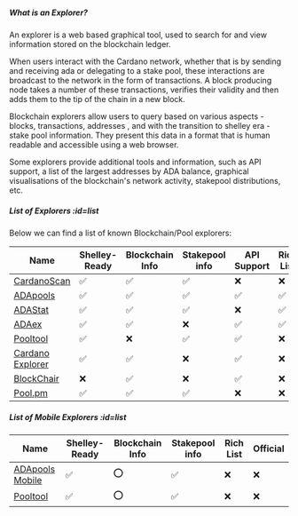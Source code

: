 ##### What is an Explorer?

An explorer is a web based graphical tool, used to search for and view information stored on the blockchain ledger.  

When users interact with the Cardano network, whether that is by sending and receiving ada or delegating to a stake pool, these interactions are broadcast to the network in the form of transactions. A block producing node takes a number of these transactions, verifies their validity and then adds them to the tip of the chain in a new block.  

Blockchain explorers allow users to query based on various aspects - blocks, transactions, addresses , and with the transition to shelley era - stake pool information. They present this data in a format that is human readable and accessible using a web browser.  

Some explorers provide additional tools and information, such as API support, a list of the largest addresses by ADA balance, graphical visualisations of the blockchain's network activity, stakepool distributions, etc.

##### List of Explorers :id=list

Below we can find a list of known Blockchain/Pool explorers:

|Name              |Shelley-Ready|Blockchain Info|Stakepool info|API Support|Rich List |Official|
|------------------|-------------|---------------|--------------|-----------|----------|--------|
|[CardanoScan]     |✅          |✅            |✅            |❌         |❌        |❌|
|[ADApools]        |✅          |✅            |✅            |✅         |✅        |❌|
|[ADAStat]         |✅          |✅            |✅            |❌         |✅        |❌|
|[ADAex]           |✅          |✅            |❌            |✅         |✅        |❌|
|[Pooltool]        |✅          |❌            |✅            |✅         |❌        |❌|
|[Cardano Explorer]|✅          |✅            |❌            |✅         |❌        |[IOHK](https://iohk.io)|
|[BlockChair]      |❌          |✅            |❌            |✅         |❌        |❌|
|[Pool.pm]         |✅          |✅            |✅            |❌         |❌        |❌|

[Cardano Explorer]: https://explorer.cardano.org
[ADAEx]: https://adaex.org
[CardanoScan]: https://cardanoscan.io
[Pooltool]: https://pooltool.io
[ADAStat]: https://adastat.net
[BlockChair]: https://blockchair.com/cardano
[ADApools]: https://adapools.org
[Pool.pm]: https://pool.pm/

##### List of Mobile Explorers :id=list

|Name              |Shelley-Ready|Blockchain Info|Stakepool info|Rich List  |Official|
|------------------|-------------|---------------|--------------|-----------|---------
|[ADApools Mobile] |✅           |⭕            |✅           |❌       |❌|
|[Pooltool]        |✅           |⭕            |✅           |❌        |❌|

[ADApools Mobile]: https://adapools.org/mobile
[Pooltool]: https://pegasuspool.info/mobile
